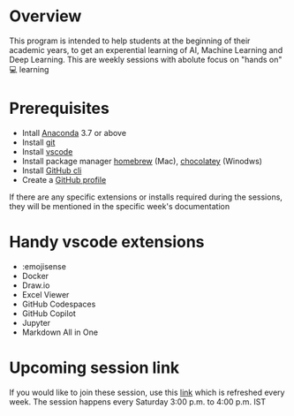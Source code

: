 # Overview 
This program is intended to help students at the beginning of their academic years, to get an experential learning of AI, Machine Learning and Deep Learning. This are weekly sessions with abolute focus on "hands on" 💻 learning


# Prerequisites
- Intall [Anaconda](https://www.anaconda.com/products/individual) 3.7 or above
- Install [git](https://git-scm.com/downloads)
- Install [vscode](https://code.visualstudio.com/download) 
- Install package manager [homebrew](https://brew.sh/) (Mac), [chocolatey](https://chocolatey.org/) (Winodws) 
- Install [GitHub cli](https://cli.github.com/)
- Create a [GitHub profile](https://github.com/login)

If there are any specific extensions or installs required during the sessions, they will be mentioned in the specific week's documentation

# Handy vscode extensions 
- :emojisense
- Docker
- Draw.io
- Excel Viewer 
- GitHub Codespaces
- GitHub Copilot
- Jupyter
- Markdown All in One

# Upcoming session link
If you would like to join these session, use this [link](https://github.zoom.us/j/6253305386?pwd=amh1UXR4WHV6Qno3Z3lJdlpiVDhEUT09) which is refreshed every week. The session happens every Saturday 3:00 p.m. to 4:00 p.m. IST